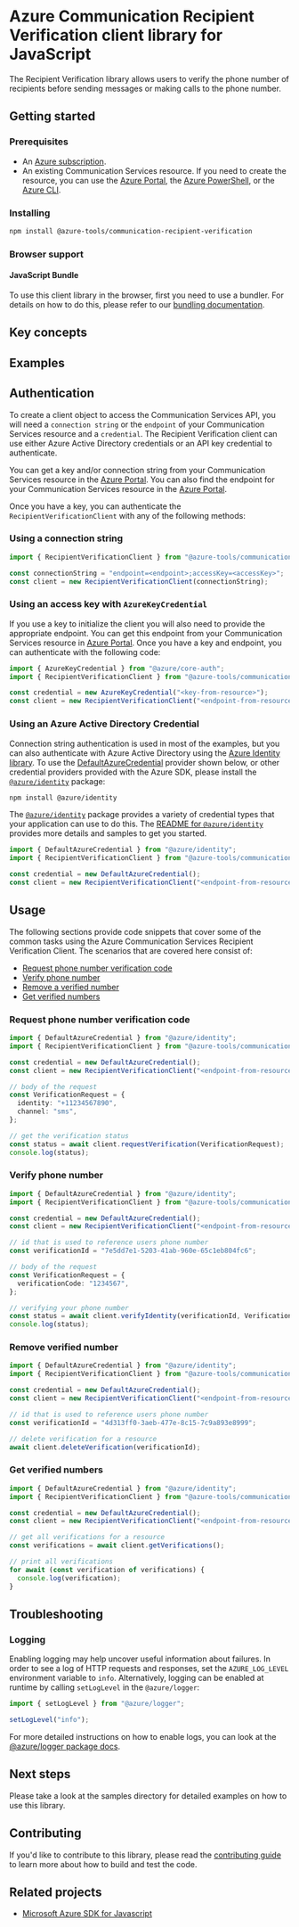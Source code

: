 # Azure Communication Recipient Verification client library for JavaScript

The Recipient Verification library allows users to verify the phone number of recipients before sending messages or making calls to the phone number.

## Getting started

### Prerequisites

- An [Azure subscription][azure_sub].
- An existing Communication Services resource. If you need to create the resource, you can use the [Azure Portal][azure_portal], the [Azure PowerShell][azure_powershell], or the [Azure CLI][azure_cli].

### Installing

```bash
npm install @azure-tools/communication-recipient-verification
```

### Browser support

#### JavaScript Bundle

To use this client library in the browser, first you need to use a bundler. For details on how to do this, please refer to our [bundling documentation](https://aka.ms/AzureSDKBundling).

## Key concepts

## Examples

## Authentication

To create a client object to access the Communication Services API, you will need a `connection string` or the `endpoint` of your Communication Services resource and a `credential`. The Recipient Verification client can use either Azure Active Directory credentials or an API key credential to authenticate.

You can get a key and/or connection string from your Communication Services resource in the [Azure Portal][azure_portal]. You can also find the endpoint for your Communication Services resource in the [Azure Portal][azure_portal].

Once you have a key, you can authenticate the `RecipientVerificationClient` with any of the following methods:

### Using a connection string

```ts snippet:ReadmeSampleCreateClient_ConnectionString
import { RecipientVerificationClient } from "@azure-tools/communication-recipient-verification";

const connectionString = "endpoint=<endpoint>;accessKey=<accessKey>";
const client = new RecipientVerificationClient(connectionString);
```

### Using an access key with `AzureKeyCredential`

If you use a key to initialize the client you will also need to provide the appropriate endpoint. You can get this endpoint from your Communication Services resource in [Azure Portal][azure_portal]. Once you have a key and endpoint, you can authenticate with the following code:

```ts snippet:ReadmeSampleCreateClient_KeyCredential
import { AzureKeyCredential } from "@azure/core-auth";
import { RecipientVerificationClient } from "@azure-tools/communication-recipient-verification";

const credential = new AzureKeyCredential("<key-from-resource>");
const client = new RecipientVerificationClient("<endpoint-from-resource>", credential);
```

### Using an Azure Active Directory Credential

Connection string authentication is used in most of the examples, but you can also authenticate with Azure Active Directory using the [Azure Identity library][azure_identity]. To use the [DefaultAzureCredential][defaultazurecredential] provider shown below, or other credential providers provided with the Azure SDK, please install the [`@azure/identity`][azure_identity] package:

```bash
npm install @azure/identity
```

The [`@azure/identity`][azure_identity] package provides a variety of credential types that your application can use to do this. The [README for `@azure/identity`][azure_identity_readme] provides more details and samples to get you started.

```ts snippet:ReadmeSampleCreateClient_DefaultAzureCredential
import { DefaultAzureCredential } from "@azure/identity";
import { RecipientVerificationClient } from "@azure-tools/communication-recipient-verification";

const credential = new DefaultAzureCredential();
const client = new RecipientVerificationClient("<endpoint-from-resource>", credential);
```

## Usage

The following sections provide code snippets that cover some of the common tasks using the Azure Communication Services Recipient Verification Client. The scenarios that are covered here consist of:

- [Request phone number verification code](#request-phone-number-verification-code)
- [Verify phone number](#verify-phone-number)
- [Remove a verified number](#remove-verified-number)
- [Get verified numbers](#get-verified-numbers)

### Request phone number verification code

```ts snippet:ReadmeSampleRequestVerification
import { DefaultAzureCredential } from "@azure/identity";
import { RecipientVerificationClient } from "@azure-tools/communication-recipient-verification";

const credential = new DefaultAzureCredential();
const client = new RecipientVerificationClient("<endpoint-from-resource>", credential);

// body of the request
const VerificationRequest = {
  identity: "+11234567890",
  channel: "sms",
};

// get the verification status
const status = await client.requestVerification(VerificationRequest);
console.log(status);
```

### Verify phone number

```ts snippet:ReadmeSampleVerifyIdentity
import { DefaultAzureCredential } from "@azure/identity";
import { RecipientVerificationClient } from "@azure-tools/communication-recipient-verification";

const credential = new DefaultAzureCredential();
const client = new RecipientVerificationClient("<endpoint-from-resource>", credential);

// id that is used to reference users phone number
const verificationId = "7e5dd7e1-5203-41ab-960e-65c1eb804fc6";

// body of the request
const VerificationRequest = {
  verificationCode: "1234567",
};

// verifying your phone number
const status = await client.verifyIdentity(verificationId, VerificationRequest);
console.log(status);
```

### Remove verified number

```ts snippet:ReadmeSampleDeleteVerification
import { DefaultAzureCredential } from "@azure/identity";
import { RecipientVerificationClient } from "@azure-tools/communication-recipient-verification";

const credential = new DefaultAzureCredential();
const client = new RecipientVerificationClient("<endpoint-from-resource>", credential);

// id that is used to reference users phone number
const verificationId = "4d313ff0-3aeb-477e-8c15-7c9a893e8999";

// delete verification for a resource
await client.deleteVerification(verificationId);
```

### Get verified numbers

```ts snippet:ReadmeSampleGetVerifications
import { DefaultAzureCredential } from "@azure/identity";
import { RecipientVerificationClient } from "@azure-tools/communication-recipient-verification";

const credential = new DefaultAzureCredential();
const client = new RecipientVerificationClient("<endpoint-from-resource>", credential);

// get all verifications for a resource
const verifications = await client.getVerifications();

// print all verifications
for await (const verification of verifications) {
  console.log(verification);
}
```

## Troubleshooting

### Logging

Enabling logging may help uncover useful information about failures. In order to see a log of HTTP requests and responses, set the `AZURE_LOG_LEVEL` environment variable to `info`. Alternatively, logging can be enabled at runtime by calling `setLogLevel` in the `@azure/logger`:

```ts snippet:SetLogLevel
import { setLogLevel } from "@azure/logger";

setLogLevel("info");
```

For more detailed instructions on how to enable logs, you can look at the [@azure/logger package docs](https://github.com/Azure/azure-sdk-for-js/tree/main/sdk/core/logger).

## Next steps

Please take a look at the samples directory for detailed examples on how to use this library.

## Contributing

If you'd like to contribute to this library, please read the [contributing guide](https://github.com/Azure/azure-sdk-for-js/blob/main/CONTRIBUTING.md) to learn more about how to build and test the code.

## Related projects

- [Microsoft Azure SDK for Javascript](https://github.com/Azure/azure-sdk-for-js)

[azure_cli]: https://learn.microsoft.com/cli/azure
[azure_sub]: https://azure.microsoft.com/free/
[azure_portal]: https://portal.azure.com
[azure_powershell]: https://learn.microsoft.com/powershell/module/az.communication/new-azcommunicationservice
[defaultazurecredential]: https://github.com/Azure/azure-sdk-for-js/tree/main/sdk/identity/identity#defaultazurecredential
[azure_identity]: https://github.com/Azure/azure-sdk-for-js/tree/main/sdk/identity/identity
[azure_identity_readme]: https://github.com/Azure/azure-sdk-for-js/blob/main/sdk/identity/identity/README.md
